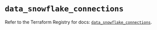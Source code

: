 # `data_snowflake_connections`

Refer to the Terraform Registry for docs: [`data_snowflake_connections`](https://registry.terraform.io/providers/snowflakedb/snowflake/1.2.1/docs/data-sources/connections).
